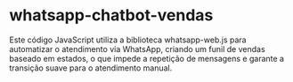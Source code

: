 # whatsapp-chatbot-vendas
Este código JavaScript utiliza a biblioteca whatsapp-web.js para automatizar o atendimento via WhatsApp, criando um funil de vendas baseado em estados, o que impede a repetição de mensagens e garante a transição suave para o atendimento manual.
